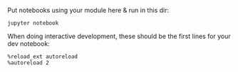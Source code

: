 Put notebooks using your module here & run in this dir:
```
jupyter notebook
```

When doing interactive development, these should be the first lines for your dev notebook:
```
%reload_ext autoreload
%autoreload 2
```
